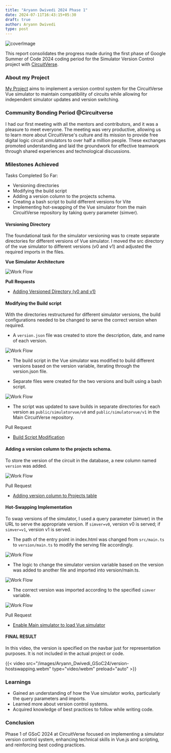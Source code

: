 ```yaml
---
title: "Aryann Dwivedi 2024 Phase 1"
date: 2024-07-11T16:43:15+05:30
draft: true
author: Aryann Dwivedi
type: post
---
```




![coverImage](/images/Aryann_Dwivedi_GSoC24/coverImage.jpg)

This report consolidates the progress made during the first phase of Google Summer of Code 2024 coding period for the Simulator Version Control project with [CircuitVerse](https://github.com/circuitverse).

### About my Project

[My Project](https://github.com/CircuitVerse/CircuitVerse/wiki/GSoC'24-Project-List#project-5---simulator-version-control) aims to implement a version control system for the CircuitVerse Vue simulator to maintain compatibility of circuits while allowing for independent simulator updates and version switching.



### Community Bonding Period @Circuitverse

I had our first meeting with all the mentors and contributors, and it was a pleasure to meet everyone. The meeting was very productive, allowing us to learn more about CircuitVerse's culture and its mission to provide free digital logic circuit simulators to over half a million people. These exchanges promoted understanding and laid the groundwork for effective teamwork through shared experiences and technological discussions.

### Milestones Achieved

Tasks Completed So Far:

- Versioning directories
- Modifying the build script
- Adding a version column to the projects schema.
- Creating a bash script to build different versions for Vite
- Implementing hot-swapping of the Vue simulator from the main CircuitVerse repository by taking query parameter (simver).


#### Versioning Directory

The foundational task for the simulator versioning was to create separate directories for different versions of Vue simulator. I moved the src directory of the vue simulator to different versions (v0 and v1) and adjusted the required imports in the files.

**Vue Simulator Architecture**

![Work Flow](/images/Aryann_Dwivedi_GSoC24/vue_simulator_architecture.webp)



**Pull Requests**

- [Adding Versioned Directory (v0 and v1)](https://github.com/CircuitVerse/cv-frontend-vue/pull/319)

#### Modifying the Build script

With the directories restructured for different simulator versions, the build configurations needed to be changed to serve the correct version when required.

- A `version.json` file was created to store the description, date, and name of each version.

![Work Flow](/images/Aryann_Dwivedi_GSoC24/version_storage.webp)

- The build script in the Vue simulator was modified to build different versions based on the version variable, iterating through the version.json file.

- Separate files were created for the two versions and built using a bash script.

![Work Flow](/images/Aryann_Dwivedi_GSoC24/bash_script.png)

- The script was updated to save builds in separate directories for each version as `public/simulatorvue/v0` and `public/simulatorvue/v1` in the Main CircuitVerse repository.



Pull Request

- [Build Script Modification](https://github.com/CircuitVerse/cv-frontend-vue/pull/327)

#### Adding a version column to the projects schema.

To store the version of the circuit in the database, a new column named `version` was added.

![Work Flow](/images/Aryann_Dwivedi_GSoC24/adding_version_column.webp)

Pull Request

- [Adding version column to Projects table](https://github.com/CircuitVerse/CircuitVerse/pull/4999)

#### Hot-Swapping Implementation

To swap versions of the simulator, I used a query parameter (simver) in the URL to serve the appropriate version. If `simver=v0`, version v0 is served; if `simver=v1`, version v1 is served.

- The path of the entry point in index.html was changed from `src/main.ts` to `version/main.ts` to modify the serving file accordingly.

![Work Flow](/images/Aryann_Dwivedi_GSoC24/index_entrypoint.png)

- The logic to change the simulator version variable based on the version was added to another file and imported into version/main.ts.

![Work Flow](/images/Aryann_Dwivedi_GSoC24/version_loader.png)


- The correct version was imported according to the specified `simver` variable.



![Work Flow](/images/Aryann_Dwivedi_GSoC24/version_config_simver.png)

Pull Request

- [Enable Main simulator to load Vue simulator](https://github.com/CircuitVerse/cv-frontend-vue/pull/332)

#### FINAL RESULT

In this video, the version is specified on the navbar just for representation purposes. It is not included in the actual project or code.

{{< video src="/images/Aryann_Dwivedi_GSoC24/version-hostswapping.webm" type="video/webm" preload="auto" >}}



### Learnings

- Gained an understanding of how the Vue simulator works, particularly the query parameters and imports.
- Learned more about version control systems.
- Acquired knowledge of best practices to follow while writing code.

### Conclusion

Phase 1 of GSoC 2024 at CircuitVerse focused on implementing a simulator version control system, enhancing technical skills in Vue.js and scripting, and reinforcing best coding practices.

